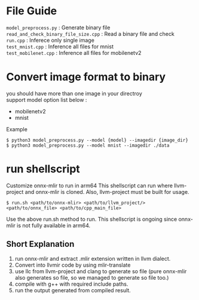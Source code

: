 # File Guide
`model_preprocess.py` : Generate binary file  
`read_and_check_binary_file_size.cpp` : Read a binary file and check   
`run.cpp` : Inferece only single image   
`test_mnist.cpp` : Inference all files for mnist  
`test_mobilenet.cpp` : Inference all files for mobilenetv2  

# Convert image format to binary
you should have more than one image in your directroy  
support model option list below :
- mobilenetv2
- mnist  

Example
```
$ python3 model_preprocess.py --model {model} --imagedir {image_dir}
$ python3 model_preprocess.py --model mnist --imagedir ./data
```

# run shellscript 
Customize onnx-mlir to run in arm64 
This shellscript can run where llvm-project and onnx-mlir is cloned. Also, llvm-project must be built for usage.
```
$ run.sh <path/to/onnx-mlir> <path/to/llvm_project/> <path/to/onnx_file> <path/to/cpp_main_file>
```
Use the above run.sh method to run. 
This shellscript is ongoing since onnx-mlir is not fully available in arm64. 

## Short Explanation
1. run onnx-mlir and extract .mlir extension written in llvm dialect.
2. Convert into llvmir code by using mlir-translate 
3. use llc from llvm-project and clang to generate so file (pure onnx-mlir also generates so file, so we managed to generate so file too.)
4. compile with g++ with required include paths.
5. run the output generated from compiled result.
